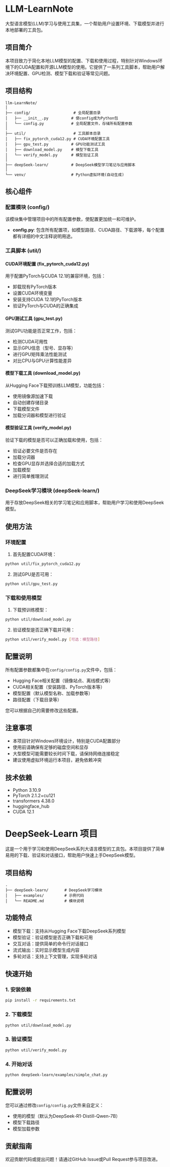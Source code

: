 # LLM-LearnNote

大型语言模型(LLM)学习与使用工具集，一个帮助用户设置环境、下载模型并进行本地部署的工具包。

## 项目简介

本项目致力于简化本地LLM模型的配置、下载和使用过程，特别针对Windows环境下的CUDA配置和开源LLM模型的使用。它提供了一系列工具脚本，帮助用户解决环境配置、GPU检测、模型下载和验证等常见问题。

## 项目结构

```
llm-LearnNote/
│
├── config/                   # 全局配置目录
│   ├── __init__.py          # 使config成为Python包
│   └── config.py            # 全局配置文件，存储所有配置参数
│
├── util/                     # 工具脚本目录
│   ├── fix_pytorch_cuda12.py # CUDA环境配置工具
│   ├── gpu_test.py          # GPU功能测试工具
│   ├── download_model.py    # 模型下载工具
│   └── verify_model.py      # 模型验证工具
│
├── deepSeek-learn/          # DeepSeek模型学习笔记与应用脚本
│
└── venv/                    # Python虚拟环境(自动生成)
```

## 核心组件

### 配置模块 (config/)

该模块集中管理项目中的所有配置参数，使配置更加统一和可维护。

- **config.py**: 包含所有配置项，如模型路径、CUDA路径、下载源等，每个配置都有详细的中文注释说明用途。

### 工具脚本 (util/)

#### CUDA环境配置 (fix_pytorch_cuda12.py)

用于配置PyTorch与CUDA 12.1的兼容环境，包括：

- 卸载现有PyTorch版本
- 设置CUDA环境变量
- 安装支持CUDA 12.1的PyTorch版本
- 验证PyTorch与CUDA的正确集成

#### GPU测试工具 (gpu_test.py)

测试GPU功能是否正常工作，包括：

- 检测CUDA可用性
- 显示GPU信息（型号、显存等）
- 进行GPU矩阵乘法性能测试
- 对比CPU与GPU计算性能差异

#### 模型下载工具 (download_model.py)

从Hugging Face下载预训练LLM模型，功能包括：

- 使用镜像源加速下载
- 自动创建存储目录
- 下载模型文件
- 加载分词器和模型进行验证

#### 模型验证工具 (verify_model.py)

验证下载的模型是否可以正确加载和使用，包括：

- 验证必要文件是否存在
- 加载分词器
- 检查GPU显存并选择合适的加载方式
- 加载模型
- 进行简单推理测试

### DeepSeek学习模块 (deepSeek-learn/)

用于存放DeepSeek相关的学习笔记和应用脚本，帮助用户学习和使用DeepSeek模型。

## 使用方法

### 环境配置

1. 首先配置CUDA环境：

```bash
python util/fix_pytorch_cuda12.py
```

2. 测试GPU是否可用：

```bash
python util/gpu_test.py
```

### 下载和使用模型

1. 下载预训练模型：

```bash
python util/download_model.py
```

2. 验证模型是否正确下载并可用：

```bash
python util/verify_model.py [可选：模型路径]
```

## 配置说明

所有配置参数都集中在`config/config.py`文件中，包括：

- Hugging Face相关配置（镜像站点、离线模式等）
- CUDA相关配置（安装路径、PyTorch版本等）
- 模型配置（默认模型名称、加载参数等）
- 路径配置（下载目录等）

您可以根据自己的需要修改这些配置。

## 注意事项

- 本项目针对Windows环境设计，特别是CUDA配置部分
- 使用前请确保有足够的磁盘空间和显存
- 大型模型可能需要较长时间下载，请保持网络连接稳定
- 建议使用虚拟环境运行本项目，避免依赖冲突

## 技术依赖

- Python 3.10.9
- PyTorch 2.1.2+cu121
- transformers 4.38.0
- huggingface_hub
- CUDA 12.1

# DeepSeek-Learn 项目

这是一个用于学习和使用DeepSeek系列大语言模型的工具包。本项目提供了简单易用的下载、验证和对话接口，帮助用户快速上手DeepSeek模型。

## 项目结构

```
.
├── deepSeek-learn/       # DeepSeek学习模块
│   ├── examples/         # 示例代码
│   └── README.md         # 模块说明
```

## 功能特点

- 模型下载：支持从Hugging Face下载DeepSeek系列模型
- 模型验证：验证模型是否正确下载和可用
- 交互对话：提供简单的命令行对话接口
- 流式输出：实时显示模型生成内容
- 多轮对话：支持上下文管理，实现多轮对话

## 快速开始

### 1. 安装依赖

```bash
pip install -r requirements.txt
```

### 2. 下载模型

```bash
python util/download_model.py
```

### 3. 验证模型

```bash
python util/verify_model.py
```

### 4. 开始对话

```bash
python deepSeek-learn/examples/simple_chat.py
```

## 配置说明

您可以通过修改`config/config.py`文件来自定义：

- 使用的模型（默认为DeepSeek-R1-Distill-Qwen-7B）
- 模型下载路径
- 模型加载参数

## 贡献指南

欢迎贡献代码或提出问题！请通过GitHub Issue或Pull Request参与项目改进。
